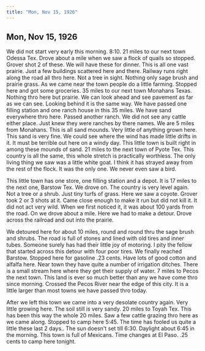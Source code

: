 ```yaml
---  
title: "Mon, Nov 15, 1926"  
---  
```

## Mon, Nov 15, 1926
We did not start very early this morning. 8:10. 21 miles to our next town Odessa Tex. Drove about a mile when we saw a flock of quails so stopped. Grover shot 2 of these. We will have these for dinner. This is all one vast prairie. Just a few buildings scattered here and there. Railway runs right along the road all thro here. Not a tree in sight. Nothing only sage brush and prairie grass. As we came near the town people do a little farming. Stopped here and got some groceries. 35 miles to our next town Monahans Texas. Nothing thro here but prairie. We can look ahead and see pavement as far as we can see. Looking behind it is the same way. We have passed one filling station and one ranch house in this 35 miles. We have sand everywhere thro here. Passed another ranch. We did not see any cattle either place. Just knew they were ranches by there names. We are 5 miles from Monahans. This is all sand mounds. Very little of anything grown here. This sand is very fine. We could see where the wind has made little drifts in it. It must be terrible out here on a windy day. This little town is built right in among these mounds of sand. 21 miles to the next town of Pyote Tex. This country is all the same, this whole stretch is practically worthless. The only living thing we saw was a little white goat. I think it has strayed away from the rest of the flock. It was the only one. We never even saw a bird.

This little town has one store, one filling station and a depot. It is 17 miles to the next one, Barstow Tex. We drove on. The country is very level again. Not a tree or a shrub. Just tiny turfs of grass. Here we saw a coyote. Grover took 2 or 3 shots at it. Came close enough to make it run but did not kill it. It did not act very wild. When we first noticed it, it was about 100 yards from the road. On we drove about a mile. Here we had to make a detour. Drove across the railroad and out into the prairie.

We detoured here for about 10 miles, round and round thru the sage brush and shrubs. The road is full of stones and lined with old tires and inner tubes. Someone surely has had their little joy of motoring. I pity the fellow that started across this detour with four poor tires. We finally reached Barstow. Stopped here for gasoline .23 cents. Have lots of good cotton and alfalfa here. Near town they have quite a number of irrigation ditches. There is a small stream here where they get their supply of water. 7 miles to Pecos the next town. This land is ever so much better than any we have come thro since morning. Crossed the Pecos River near the edge of this city. It is a little larger than most towns we have passed thro today.

After we left this town we came into a very desolate country again. Very little growing here. The soil still is very sandy. 20 miles to Toyah Tex. This has been this way the whole 20 miles. Saw a few cattle grazing thro here as we came along. Stopped to camp here 5:45. The time has fooled us quite a little these last 2 days.. The sun doesn't set till 6:30. Daylight about 6:45 in the morning. This town is full of Mexicans. Time changes at El Paso. .25 cents to camp here tonight.

